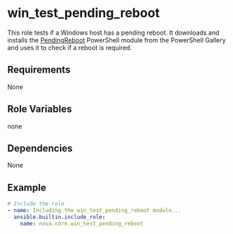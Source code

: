 # win_test_pending_reboot

This role tests if a Windows host has a pending reboot. It downloads and installs the [PendingReboot](https://www.powershellgallery.com/packages/PendingReboot) PowerShell module from the PowerShell Gallery and uses it to check if a reboot is required.

## Requirements

None

## Role Variables

none

## Dependencies

None

## Example

```yml
# Include the role
- name: Including the win_test_pending_reboot module...
  ansible.builtin.include_role:
    name: nova.core.win_test_pending_reboot
```
